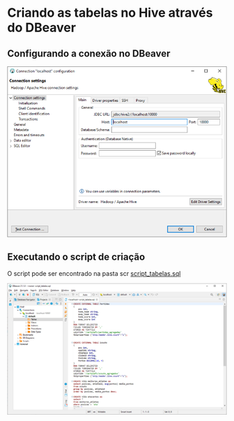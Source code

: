 # Criando as tabelas no Hive através do DBeaver

## Configurando a conexão no DBeaver

<img src="./dbeaver-hive-conexao.png"></img>

## Executando o script de criação

O script pode ser encontrado na pasta scr [script_tabelas.sql](./src/script_tabelas.sql)

<img src="./dbeaver-hive-criacao-tabela.png"></img>
